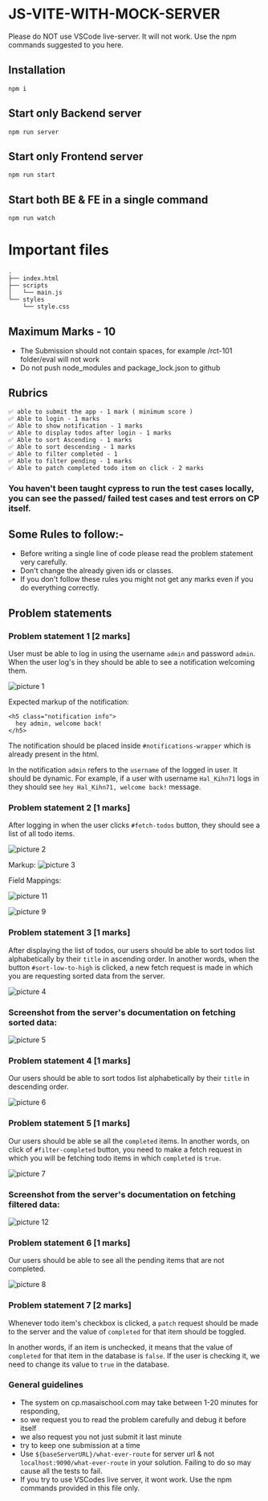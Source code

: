 # JS-VITE-WITH-MOCK-SERVER

Please do NOT use VSCode live-server. It will not work. Use the npm commands suggested to you here.

## Installation
```
npm i
```

## Start only Backend server
```
npm run server
```

## Start only Frontend server
```
npm run start
```

## Start both BE & FE in a single command
```
npm run watch
```

# Important files
```
.
├── index.html
├── scripts
│   └── main.js
└── styles
    └── style.css
```

## Maximum Marks - 10

- The Submission should not contain spaces, for example /rct-101 folder/eval will not work
- Do not push node_modules and package_lock.json to github

## Rubrics

```
✅ able to submit the app - 1 mark ( minimum score )
✅ Able to login - 1 marks
✅ Able to show notification - 1 marks
✅ Able to display todos after login - 1 marks
✅ Able to sort Ascending - 1 marks
✅ Able to sort descending - 1 marks
✅ Able to filter completed - 1 
✅ Able to filter pending - 1 marks
✅ Able to patch completed todo item on click - 2 marks
```
### You haven't been taught cypress to run the test cases locally, you can see the passed/ failed test cases and test errors on CP itself.

## Some Rules to follow:-

- Before writing a single line of code please read the problem statement very carefully.
- Don't change the already given ids or classes.
- If you don't follow these rules you might not get any marks even if you do everything correctly.

## Problem statements

### Problem statement 1 [2 marks]

User must be able to log in using the username `admin` and password `admin`. When the user log's in they should be able to see a notification welcoming them.

![picture 1](https://res.cloudinary.com/drxuo575c/image/upload/v1676130960/coding-problems/c38f5edf192594aed1bcd2a44eb88df43f7ec8dc48631353aeea77a58a9787a4.jpg)  

Expected markup of the notification: 

```
<h5 class="notification info">
  hey admin, welcome back!
</h5>
```

The notification should be placed inside `#notifications-wrapper` which is already present in the html.

In the notification `admin` refers to the `username` of the logged in user. It should be dynamic. For example, if a user with username `Hal_Kihn71` logs in they should see `hey Hal_Kihn71, welcome back!` message.

### Problem statement 2 [1 marks]

After logging in when the user clicks `#fetch-todos` button, they should see a list of all todo items.

![picture 2](https://res.cloudinary.com/drxuo575c/image/upload/v1676131480/coding-problems/c4c9f9660cd1372d8006f4a62f750102c7fd325311b841e3d095d0035c569beb.jpg)  

Markup:
![picture 3](https://res.cloudinary.com/drxuo575c/image/upload/v1676131562/coding-problems/c5e55be10c469d8f25f467805ebbf8570525fb46f17c9901cab1add536a23777.png)  

Field Mappings:

![picture 11](https://res.cloudinary.com/drxuo575c/image/upload/v1676132790/coding-problems/e221edab137406916facef6b84b934ef4711752e3f9ef838382272c0e83259c3.jpg)  

![picture 9](https://res.cloudinary.com/drxuo575c/image/upload/v1676132567/coding-problems/f5b0d6c08356bb0c5da66eb12f67591ea36700142b3f7ed6ba682ec76ded0dc9.jpg)  

### Problem statement 3 [1 marks]

After displaying the list of todos, our users should be able to sort todos list alphabetically by their `title` in ascending order. In another words, when the button `#sort-low-to-high` is clicked, a new fetch request is made in which you are requesting sorted data from the server. 

![picture 4](https://res.cloudinary.com/drxuo575c/image/upload/v1676131715/coding-problems/3115cbe9b150b6809ef554fa367f6c37eb4427e8ae58410d7a577b49d1c478da.jpg)  

### Screenshot from the server's documentation on fetching sorted data: 
![picture 5](https://res.cloudinary.com/drxuo575c/image/upload/v1676131812/coding-problems/d24e3db36069a1ebdf980369cbcd8d64b505edad5d791b959f33deece37d4469.jpg)  


### Problem statement 4 [1 marks]
Our users should be able to sort todos list alphabetically by their `title` in descending order. 

![picture 6](https://res.cloudinary.com/drxuo575c/image/upload/v1676131893/coding-problems/bddb31f9af7c95c7b884150ab9dc7039a559571326fda9ecc7786212520a1e98.jpg)  

### Problem statement 5 [1 marks]
Our users should be able se all the `completed` items. In another words, on click of `#filter-completed` button, you need to make a fetch request in which you will be fetching todo items in which `completed` is `true`.

![picture 7](https://res.cloudinary.com/drxuo575c/image/upload/v1676132099/coding-problems/b7896f2a6da642b1eba7576a90c22c855d70d4e1e60759252359feaae3b1002e.jpg)  

### Screenshot from the server's documentation on fetching filtered data: 

![picture 12](https://res.cloudinary.com/drxuo575c/image/upload/v1676133070/coding-problems/f0cb31b86eaa9061126070094e4fd213dd2d8c9224090b1d8b99225a352e07bb.jpg)  

### Problem statement 6 [1 marks]
Our users should be able to see all the pending items that are not completed.

![picture 8](https://res.cloudinary.com/drxuo575c/image/upload/v1676132179/coding-problems/8ba50598ad98b36769524254173ab6a909303a650733cdffb191249c6604c289.png)  


### Problem statement 7 [2 marks]

Whenever todo item's checkbox is clicked, a `patch` request should be made to the server and the value of `completed` for that item should be toggled. 

In another words, if an item is unchecked, it means that the value of `completed` for that item in the database is `false`. If the user is checking it, we need to change its value to `true` in the database.




### General guidelines

- The system on cp.masaischool.com may take between 1-20 minutes for responding,
- so we request you to read the problem carefully and debug it before itself
- we also request you not just submit it last minute
- try to keep one submission at a time
- Use `${baseServerURL}/what-ever-route` for server url & not `localhost:9090/what-ever-route` in your solution. Failing to do so may cause all the tests to fail.
- If you try to use VSCodes live server, it wont work. Use the npm commands provided in this file only.
